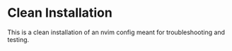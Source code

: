 # Clean Installation

This is a clean installation of an nvim config meant for troubleshooting and testing.
